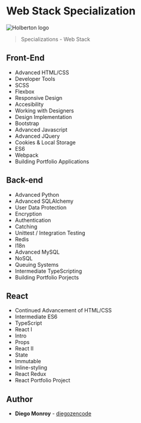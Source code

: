 # Web Stack Specialization
![Holberton logo](https://www.holbertonschool.com/holberton-logo.png)
> Specializations - Web Stack

## Front-End
* Advanced HTML/CSS
* Developer Tools
* SCSS
* Flexbox
* Responsive Design
* Accesibility
* Working with Designers
* Design Implementation
* Bootstrap
* Advanced Javascript
* Advanced JQuery
* Cookies & Local Storage
* ES6
* Webpack
* Building Portfolio Applications

## Back-end
* Advanced Python
* Advanced SQLAlchemy
* User Data Protection
* Encryption
* Authentication
* Catching
* Unittest / Integration Testing
* Redis
* I18n
* Advanced MySQL
* NoSQL
* Queuing Systems
* Intermediate TypeScripting
* Building Portfolio Porjects

## React
* Continued Advancement of HTML/CSS
* Intermediate ES6
* TypeScript
* React I
* Intro
* Props
* React II
* State
* Immutable
* Inline-styling
* React Redux
* React Portfolio Project

## Author
* **Diego Monroy** - [diegozencode](https://github.com/diegozencode)
